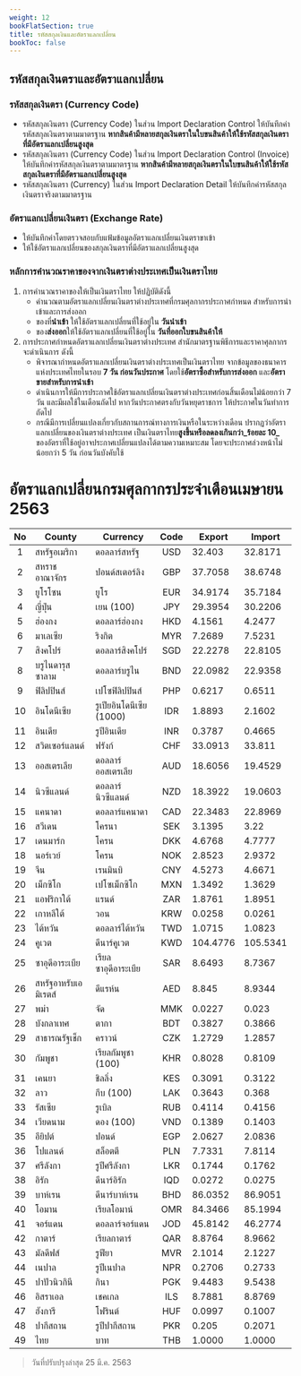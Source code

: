 ```yaml
---
weight: 12
bookFlatSection: true
title: รหัสสกุลเงินและอัตราแลกเปลี่ยน
bookToc: false
---
```


## รหัสสกุลเงินตราและอัตราแลกเปลี่ยน

### รหัสสกุลเงินตรา (Currency Code) 
- รหัสสกุลเงินตรา (Currency Code) ในส่วน Import Declaration Control ให้บันทึกค่ารหัสสกุลเงินตราตามมาตรฐาน **หากสินค้ามีหลายสกุลเงินตราในใบขนสินค้าให้ใช้รหัสสกุลเงินตราที่มีอัตราแลกเปลี่ยนสูงสุด**
- รหัสสกุลเงินตรา (Currency Code) ในส่วน Import Declaration Control (Invoice) ให้บันทึกค่ารหัสสกุลเงินตราตามมาตรฐาน **หากสินค้ามีหลายสกุลเงินตราในใบขนสินค้าให้ใช้รหัสสกุลเงินตราที่มีอัตราแลกเปลี่ยนสูงสุด**
- รหัสสกุลเงินตรา (Currency) ในส่วน Import Declaration Detail ให้บันทึกค่ารหัสสกุลเงินตราจริงตามมาตรฐาน 

### อัตราแลกเปลี่ยนเงินตรา (Exchange Rate)
-	ให้บันทึกค่าโดยตรวจสอบกับแฟ้มข้อมูลอัตราแลกเปลี่ยนเงินตราขาเข้า 
-	ให้ใช้อัตราแลกเปลี่ยนของสกุลเงินตราที่มีอัตราแลกเปลี่ยนสูงสุด

### หลักการคำนวณราคาของจากเงินตราต่างประเทศเป็นเงินตราไทย
1. การคำนวณราคาของให้เป็นเงินตราไทย ให้ปฏิบัติดังนี้
	- คำนวณตามอัตราแลกเปลี่ยนเงินตราต่างประเทศที่กรมศุลกากรประกาศกำหนด  สำหรับการนำเข้าและการส่งออก 
	- ของที่**นำเข้า** ให้ใช้อัตราแลกเปลี่ยนที่ใช้อยู่ใน **วันนำเข้า**
	-  ของ**ส่งออก**ให้ใช้อัตราแลกเปลี่ยนที่ใช้อยู่ใน **วันที่ออกใบขนสินค้าให้**
2. การประกาศกำหนดอัตราแลกเปลี่ยนเงินตราต่างประเทศ สำนักมาตรฐานพิธีการและราคาศุลกากร จะดำเนินการ ดังนี้
	- พิจารณากำหนดอัตราแลกเปลี่ยนเงินตราต่างประเทศเป็นเงินตราไทย จากข้อมูลของธนาคารแห่งประเทศไทยในรอบ **7 วัน ก่อนวันประกาศ**  โดยใช้**อัตราซื้อสำหรับการส่งออก** และ**อัตราขายสำหรับการนำเข้า**
	- ดำเนินการให้มีการประกาศใช้อัตราแลกเปลี่ยนเงินตราต่างประเทศก่อนสิ้นเดือนไม่น้อยกว่า 7 วัน และมีผลใช้ในเดือนถัดไป หากวันประกาศตรงกับวันหยุดราชการ ให้ประกาศในวันทำการถัดไป
	- กรณีมีการเปลี่ยนแปลงเกี่ยวกับสถานการณ์ทางการเงินหรือในระหว่างเดือน ปรากฏว่าอัตราแลกเปลี่ยนของเงินตราต่างประเทศ เป็นเงินตราไทย**สูงขึ้นหรือลดลงเกินกว่า_ร้อยละ 10_** ของอัตราที่ใช้อยู่อาจประกาศเปลี่ยนแปลงได้ตามความเหมาะสม โดยจะประกาศล่วงหน้าไม่น้อยกว่า 5 วัน ก่อนวันบังคับใช้


อัตราแลกเปลี่ยนกรมศุลกากรประจำเดือนเมษายน 2563
===

| No | County               | Currency                 | Code  | Export   | Import   |
|:----:|----------------------|--------------------------|:-----:|----------|----------|
| 1 |สหรัฐอเมริกา |ดอลลาร์สหรัฐ |USD |32.403 |32.8171 |
| 2 |สหราชอาณาจักร |ปอนด์สเตอร์ลิง |GBP |37.7058 |38.6748 |
| 3 |ยูโรโซน |ยูโร |EUR |34.9174 |35.7184 |
| 4 |ญี่ปุ่น |เยน (100) |JPY |29.3954 |30.2206 |
| 5 |ฮ่องกง |ดอลลาร์ฮ่องกง |HKD |4.1561 |4.2477 |
| 6 |มาเลเซีย |ริงกิต |MYR |7.2689 |7.5231 |
| 7 |สิงคโปร์ |ดอลลาร์สิงคโปร์ |SGD |22.2278 |22.8105 |
| 8 |บรูไนดารุสซาลาม |ดอลลาร์บรูไน |BND |22.0982 |22.9358 |
| 9 |ฟิลิปปินส์ |เปโซฟิลิปปินส์ |PHP |0.6217 |0.6511 |
| 10 |อินโดนีเซีย |รูเปียอินโดนีเซีย (1000) |IDR |1.8893 |2.1602 |
| 11 |อินเดีย |รูปีอินเดีย |INR |0.3787 |0.4665 |
| 12 |สวิตเซอร์แลนด์ |ฟรังก์ |CHF |33.0913 |33.811 |
| 13 |ออสเตรเลีย |ดอลลาร์ออสเตรเลีย |AUD |18.6056 |19.4529 |
| 14 |นิวซีแลนด์ |ดอลลาร์นิวซีแลนด์ |NZD |18.3922 |19.0603 |
| 15 |แคนาดา |ดอลลาร์แคนาดา |CAD |22.3483 |22.8969 |
| 16 |สวีเดน |โครนา |SEK |3.1395 |3.22 |
| 17 |เดนมาร์ก |โครน |DKK |4.6768 |4.7777 |
| 18 |นอร์เวย์ |โครน |NOK |2.8523 |2.9372 |
| 19 |จีน |เรนมินบิ |CNY |4.5273 |4.6671 |
| 20 |เม็กซิโก |เปโซเม็กซิโก |MXN |1.3492 |1.3629 |
| 21 |แอฟริกาใต้ |แรนด์ |ZAR |1.8761 |1.8951 |
| 22 |เกาหลีใต้ |วอน |KRW |0.0258 |0.0261 |
| 23 |ไต้หวัน |ดอลลาร์ไต้หวัน |TWD |1.0715 |1.0823 |
| 24 |คูเวต |ดีนาร์คูเวต |KWD |104.4776 |105.5341 |
| 25 |ซาอุดีอาระเบีย |เรียลซาอุดีอาระเบีย |SAR |8.6493 |8.7367 |
| 26 |สหรัฐอาหรับเอมิเรตส์ |ดีแรห์น |AED |8.845 |8.9344 |
| 27 |พม่า |จัด |MMK |0.0227 |0.023 |
| 28 |บังกลาเทศ |ตากา |BDT |0.3827 |0.3866 |
| 29 |สาธารณรัฐเช็ก |คราวน์ |CZK |1.2729 |1.2857 |
| 30 |กัมพูชา |เรียลกัมพูชา (100) |KHR |0.8028 |0.8109 |
| 31 |เคนยา |ชิลลิ่ง |KES |0.3091 |0.3122 |
| 32 |ลาว |กีบ (100) |LAK |0.3643 |0.368 |
| 33 |รัสเซีย |รูเบิล |RUB |0.4114 |0.4156 |
| 34 |เวียดนาม |ดอง (100) |VND |0.1389 |0.1403 |
| 35 |อียิปต์ |ปอนด์ |EGP |2.0627 |2.0836 |
| 36 |โปแลนด์ |สล็อตตี |PLN |7.7331 |7.8114 |
| 37 |ศรีลังกา |รูปีศรีลังกา |LKR |0.1744 |0.1762 |
| 38 |อิรัก |ดีนาร์อิรัก |IQD |0.0272 |0.0275 |
| 39 |บาห์เรน |ดีนาร์บาห์เรน |BHD |86.0352 |86.9051 |
| 40 |โอมาน |เรียลโอมาน์ |OMR |84.3466 |85.1994 |
| 41 |จอร์แดน |ดอลลาร์จอร์แดน |JOD |45.8142 |46.2774 |
| 42 |กาตาร์ |เรียลกาตาร์ |QAR |8.8764 |8.9662 |
| 43 |มัลดีฟส์ |รูฟียา |MVR |2.1014 |2.1227 |
| 44 |เนปาล |รูปีเนปาล |NPR |0.2706 |0.2733 |
| 45 |ปาปัวนิวกินี |กินา |PGK |9.4483 |9.5438 |
| 46 |อิสราเอล |เชคเกล |ILS |8.7881 |8.8769 |
| 47 |ฮังการี |โฟรินต์ |HUF |0.0997 |0.1007 |
| 48 |ปากีสถาน |รูปีปากีสถาน |PKR |0.205 |0.2071 |
| 49 |ไทย |บาท |THB |1.0000 |1.0000 |



> วันที่ปรับปรุงล่าสุด 25 มี.ค. 2563